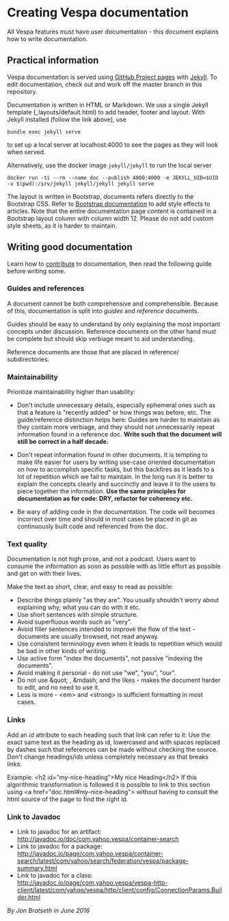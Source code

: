 <!-- Copyright 2017 Yahoo Holdings. Licensed under the terms of the Apache 2.0 license. See LICENSE in the project root. -->

# Creating Vespa documentation

All Vespa features must have user documentation - this document explains how to write documentation.

## Practical information

Vespa documentation is served using
[GitHub Project pages](https://help.github.com/categories/github-pages-basics/)
with
[Jekyll](https://help.github.com/categories/customizing-github-pages/).
To edit documentation, check out and work off the master branch in this repository.

Documentation is written in HTML or Markdown.
We use a single Jekyll template (_layouts/default.html) to add header, footer and layout.
With Jekyll installed (follow the link above), use

    bundle exec jekyll serve

to set up a local server at localhost:4000 to see the pages as they will look when served.

Alternatively, use the docker image `jekyll/jekyll` to run the local server

    docker run -ti --rm --name doc --publish 4000:4000 -e JEKYLL_UID=$UID -v $(pwd):/srv/jekyll jekyll/jekyll jekyll serve

The layout is written in Bootstrap, documents refers directly to the Bootstrap CSS.
Refer to [Bootstrap documentation](http://getbootstrap.com/css/) to
add style effects to articles. Note that the entire documentation page content
is contained in a Bootstrap layout column with column width 12.
Please do not add custom style sheets, as it is harder to maintain.

## Writing good documentation

Learn how to [contribute](https://github.com/vespa-engine/vespa/blob/master/CONTRIBUTING.md) to documentation, 
then read the following guide before writing some.

### Guides and references

A document cannot be both comprehensive and comprehensible.
Because of this, documentation is split into *guides* and *reference* documents.

Guides should be easy to understand by only explaining the most important concepts under discussion.
Reference documents on the other hand must be complete but should skip verbiage meant to aid understanding.

Reference documents are those that are placed in reference/ subdirectories.

### Maintainability

Prioritize maintainability higher than usability:

* Don't include unnecessary details, especially ephemeral ones such as that a feature is "recently added" or how things was before, etc. The guide/reference distinction helps here: Guides are harder to maintain as they contain more verbiage, and they should not unnecessarily repeat information found in a reference doc. **Write such that the document will still be correct in a half decade.**

* Don't repeat information found in other documents. It is tempting to make life easier for users by writing use-case oriented documentation on how to accomplish specific tasks, but this backfires as it leads to a lot of repetition which we fail to maintain. In the long run it is better to explain the concepts clearly and succinctly and leave it to the users to piece together the information. **Use the same principles for documentation as for code: DRY, refactor for coherency etc.**

* Be wary of adding code in the documentation. The code will becomes incorrect over time and should in most cases be placed in git as continuously built code and referenced from the doc.

### Text quality

Documentation is not high prose, and not a podcast.
Users want to consume the information as soon as possible with as little effort as possible and get on with their lives.

Make the text as short, clear, and easy to read as possible:
* Describe things plainly "as they are". You usually shouldn't worry about explaining why, what you can do with it etc.
* Use short sentences with simple structure.
* Avoid superfluous words such as "very".
* Avoid filler sentences intended to improve the flow of the text - documents are usually browsed, not read anyway.
* Use consistent terminology even when it leads to repetition which would be bad in other kinds of writing.
* Use active form "index the documents", not passive "indexing the documents".
* Avoid making it personal - do not use "we", "you", "our".
* Do not use &amp;quot; , &amp;mdash; and the likes - makes the document harder to edit, and no need to use it.
* Less is more - &lt;em&gt; and &lt;strong&gt; is sufficient formatting in most cases.

### Links

Add an *id* attribute to each heading such that link can refer to it: Use the exact same text as the heading as id, lowercased and with spaces replaced by dashes such that references can be made without checking the source.
Don't change headings/ids unless completely necessary as that breaks links.

Example:
&lt;h2 id=&quot;my-nice-heading&quot;&gt;My nice Heading&lt;/h2&gt;
If this algorithmic transformation is followed it is possible to link to this section using &lt;a href=&quot;doc.html#my-nice-heading&quot;&gt; without having to consult the html source of the page to find the right id.

### Link to Javadoc

* Link to javadoc for an artifact: http://javadoc.io/doc/com.yahoo.vespa/container-search
* Link to javadoc for a package: http://javadoc.io/page/com.yahoo.vespa/container-search/latest/com/yahoo/search/federation/vespa/package-summary.html
* Link to javadoc for a class: http://javadoc.io/page/com.yahoo.vespa/vespa-http-client/latest/com/yahoo/vespa/http/client/config/ConnectionParams.Builder.html

*By Jon Bratseth in June 2016*
